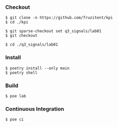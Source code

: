 ### Checkout
```shell
$ git clone -n https://github.com/fruzitent/kpi
$ cd ./kpi

$ git sparse-checkout set q3_signals/lab01
$ git checkout

$ cd ./q3_signals/lab01
```

### Install
```shell
$ poetry install --only main
$ poetry shell
```

### Build
```shell
$ poe lab
```

### Continuous Integration
```shell
$ poe ci
```
